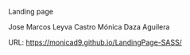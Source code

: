 Landing page


Jose Marcos Leyva Castro 
Mónica Daza Aguilera


URL: https://monicad9.github.io/LandingPage-SASS/
